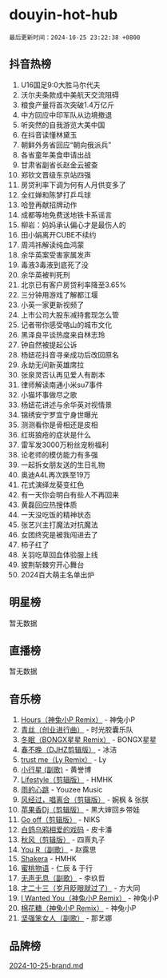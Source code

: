 # douyin-hot-hub

`最后更新时间：2024-10-25 23:22:38 +0800`

## 抖音热榜

1. U16国足9:0大胜马尔代夫
1. 沃尔夫条款成中美航天交流阻碍
1. 粮食产量将首次突破1.4万亿斤
1. 中方回应中印军队从边境撤退
1. 听突然的自我游览大美中国
1. 在抖音读懂林黛玉
1. 朝鲜外务省回应“朝向俄派兵”
1. 各省童年美食申请出战
1. 甘肃省副省长赵金云被查
1. 郑钦文晋级东京站四强
1. 房贷利率下调为何有人月供变多了
1. 全红婵和陈梦打乒乓球
1. 哈登再献招牌动作
1. 成都等地免费送地铁卡系谣言
1. 柳岩：妈妈承认偏心才是最伤人的
1. 田小娟离开CUBE不续约
1. 周鸿祎解读纯血鸿蒙
1. 余华英案受害家属发声
1. 毒液3毒液到底死了没
1. 余华英被判死刑
1. 北京已有客户房贷利率降至3.65%
1. 三分钟用游戏了解都江堰
1. 小英一家更新视频了
1. 上市公司大股东减持套现怎么管
1. 记者带你感受喀山的城市文化
1. 黑泽良平谈热度来自林志玲
1. 钟自然被提起公诉
1. 杨妞花抖音寻亲成功后改回原名
1. 永劫无间新英雄席拉
1. 张泉灵否认再见爱人有剧本
1. 律师解读南通小米su7事件
1. 小猫坏事做尽之歌
1. 杨妞花讲述与余华英对视情景
1. 锦绣安宁罗宜宁身世曝光
1. 测测看你是骨相还是皮相
1. 红斑狼疮的症状是什么
1. 雷军发3000万粉丝宠粉福利
1. 论老师的模仿能力有多强
1. 一起拆女朋友送的生日礼物
1. 奥迪A4L再次跌至19万
1. 花式演绎龙葵变红色
1. 有一天你会明白有些人不再回来
1. 黄磊回应热搜体质
1. 一天没吃饭的精神状态
1. 张艺兴主打魔法对抗魔法
1. 女团终究是被我闯进去了
1. 柿子红了
1. 关羽吃草回血体验服上线
1. 披荆斩棘穷开心舞台
1. 2024百大萌主名单出炉

## 明星榜

暂无数据

## 直播榜

暂无数据

## 音乐榜

1. [Hours（神兔小P Remix）](https://sf5-hl-cdn-tos.douyinstatic.com/obj/tos-cn-ve-2774/oUXHUn2Ui2yeCiTUvQNIdgAycsCBBCBytMlfZw) - 神兔小P
1. [青丝（创业进行曲）](https://sf3-cdn-tos.douyinstatic.com/obj/tos-cn-ve-2774/ooYARJB5iBRNhCOkDsS3BAKW91CIMoQfwzwKLi) - 时光胶囊乐队
1. [冬眠（BONGX星星 Remix）](https://sf5-hl-cdn-tos.douyinstatic.com/obj/tos-cn-ve-2774/oMCfFFoE3LwQ7agAgOIG4ieExqkeAsxNBEkLdz) - BONGX星星
1. [春不晚（DJHZ剪辑版）](https://sf3-cdn-tos.douyinstatic.com/obj/tos-cn-ve-2774/osEZa7YZ6wNo9QDABgfGFaCQKRQTNafsBJDnKt) - 冰洁
1. [trust me（Ly Remix）](https://sf3-cdn-tos.douyinstatic.com/obj/tos-cn-ve-2774/oUo1M8fz5AfmMSExABQQKFE0eCMWgsiccfqrMA) - Ly
1. [小行星 (副歌)](https://sf5-hl-cdn-tos.douyinstatic.com/obj/tos-cn-ve-2774/oArWEvgkJwVsB0KMIw6iBsAoHAciIjJqzWeTQr) - 黄誉博
1. [Lifestyle（剪辑版）](https://sf6-cdn-tos.douyinstatic.com/obj/tos-cn-ve-2774/owfqGgjwG3V5lCLaAIezFMeg3LtuKNBaZKgzPV) - HMHK
1. [雨的心跳](https://sf3-cdn-tos.douyinstatic.com/obj/tos-cn-ve-2774/o0vI5NZuiJgxWIQQFhXO0RTrsiIAsBSiMIECz) - Youzee Music
1. [风经过，唱离合（剪辑版）](https://sf3-cdn-tos.douyinstatic.com/obj/tos-cn-ve-2774/okllg5DG2MmUF3aiiDfBZx6ZLvfwOTtbCEAHyI) - 婉枫 & 张朕
1. [苹果香Dj（剪辑版）](https://sf5-hl-cdn-tos.douyinstatic.com/obj/tos-cn-ve-2774/oEeIEQbYGAOspCTRAIeYF4Ok8LgZ8NBaRe4ztR) - 黑大婶回乡带娃
1. [Go off（剪辑版）](https://sf3-cdn-tos.douyinstatic.com/obj/tos-cn-ve-2774/oYLJZTCGnIQBt2BsMBCFksOEMnDQesCr2gfZ7N) - NIKS
1. [白鸽乌鸦相爱的戏码](https://sf5-hl-cdn-tos.douyinstatic.com/obj/tos-cn-ve-2774/oMVVEf6eDAOmFtNtCsEqKpIorBDM8Nkg6TZRqC) - 皮卡潘
1. [秋风（剪辑版）](https://sf3-cdn-tos.douyinstatic.com/obj/tos-cn-ve-2774/ocGaU84LfAfzMd2wbXdQFpCGhBiXg82JNMRRie) - 四熹丸子
1. [You R（副歌）](https://sf5-hl-cdn-tos.douyinstatic.com/obj/tos-cn-ve-2774/oc0MZn9aEfLkCFLIxKQQcgBjS9mBBuDttYPfZ1) - 赵露思
1. [Shakera](https://sf3-cdn-tos.douyinstatic.com/obj/tos-cn-ve-2774/ocKtEBgQ8FiQCBDf3nj9Z9gEGEQ4fAZDYEocLY) - HMHK
1. [蜜桃物语](https://sf5-hl-cdn-tos.douyinstatic.com/obj/tos-cn-ve-2774/oIhOSCZtIACtYU4XQkngiW9kCBfVD1Fz9IYeqL) - 仁辰 & 于行
1. [无声无息（副歌）](https://sf5-hl-cdn-tos.douyinstatic.com/obj/tos-cn-ve-2774/osmzBBdYMBoz2NHW7AYiZEErnITswCiYzuA3Nf) - 李玖哲
1. [才二十三（岁月眨眼就过了）](https://sf5-hl-cdn-tos.douyinstatic.com/obj/tos-cn-ve-2774/oYAvkTrUXEBMWYUbL3nl8i01MJ5skiIZASC2H) - 方大同
1. [I Wanted You（神兔小P Remix）](https://sf3-cdn-tos.douyinstatic.com/obj/tos-cn-ve-2774/o4CAubmDQdZeEkstFnCvKIMDag8D2BSBOjfNuh) - 神兔小P
1. [棉花糖（神兔小P Remix）](https://sf5-hl-cdn-tos.douyinstatic.com/obj/tos-cn-ve-2774/o0pEDf1GaEfEYJ1FbgOAFCITQ1zeFD3kgBWGcG) - 神兔小P
1. [坚强笨女人（副歌）](https://sf5-hl-cdn-tos.douyinstatic.com/obj/tos-cn-ve-2774/ospNInQiZvGWyBVg5zkNsAMct5uJIg1CrZiPL) - 那艺娜

## 品牌榜

[2024-10-25-brand.md](2024-10-25-brand.md)
